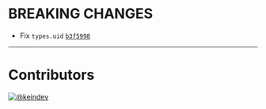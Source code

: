 # BREAKING CHANGES

- Fix `types.uid` [`b3f5998`](https://github.com/keindev/mst-tools/commit/b3f59981f0786a41f7834f202550c7d6a72cf085)

---

# Contributors

[![@keindev](https://avatars.githubusercontent.com/u/4527292?v=4&s=40)](https://github.com/keindev)
